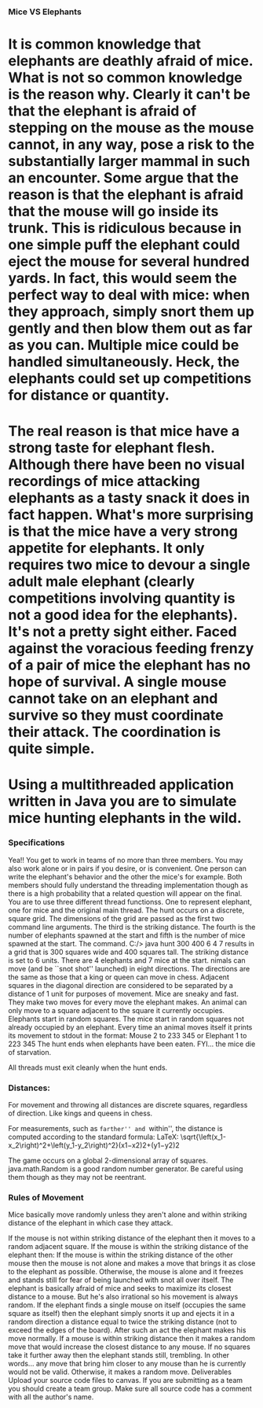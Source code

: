 ### Mice VS Elephants
# It is common knowledge that elephants are deathly afraid of mice. What is not so common knowledge is the reason why. Clearly it can't be that the elephant is afraid of stepping on the mouse as the mouse cannot, in any way, pose a risk to the substantially larger mammal in such an encounter. Some argue that the reason is that the elephant is afraid that the mouse will go inside its trunk. This is ridiculous because in one simple puff the elephant could eject the mouse for several hundred yards. In fact, this would seem the perfect way to deal with mice: when they approach, simply snort them up gently and then blow them out as far as you can. Multiple mice could be handled simultaneously. Heck, the elephants could set up competitions for distance or quantity.
# The real reason is that mice have a strong taste for elephant flesh. Although there have been no visual recordings of mice attacking elephants as a tasty snack it does in fact happen. What's more surprising is that the mice have a very strong appetite for elephants. It only requires two mice to devour a single adult male elephant (clearly competitions involving quantity is not a good idea for the elephants). It's not a pretty sight either. Faced against the voracious feeding frenzy of a pair of mice the elephant has no hope of survival. A single mouse cannot take on an elephant and survive so they must coordinate their attack. The coordination is quite simple.

# Using a multithreaded application written in Java you are to simulate mice hunting elephants in the wild.

### Specifications
Yea!! You get to work in teams of no more than three
members. You may also work alone or in pairs if you desire, or is convenient. One
person can write the elephant's behavior and the other the
mice's for example. Both members should fully understand the
threading implementation though as there is a high probability
that a related question will appear on the final.
You are to use three different thread functionss. One to represent elephant, one for
mice and the original main thread.
The hunt occurs on a discrete, square grid.
The dimensions of the grid are passed as the first two
command line arguments. The third is the striking distance. The fourth is the number of elephants spawned at the start and fifth is the number of mice spawned at the start. The
command.
        C:/> java hunt 300 400 6 4 7
results in a grid that is 300 squares wide and 400 squares
tall. The striking distance is set to 6 units. There are 4 elephants and 7 mice at the start.
nimals can move (and be ``snot shot'' launched) in eight directions. The directions are the same as those that a king or queen can move in chess.
Adjacent squares in the diagonal direction are considered to be separated by a distance of 1 unit for purposes of movement.
Mice are sneaky and fast. They make two moves for every move the elephant makes.
An animal can only move to a square adjacent to the square it currently occupies.
Elephants start in random squares.
The mice start in random squares not already occupied by an elephant.
Every time an animal moves itself it prints its movement to stdout in the format:
     Mouse 2 to 233 345
or
     Elephant 1 to 223 345
The hunt ends when elephants have been eaten. FYI... the mice die of starvation.

All threads must exit cleanly when the hunt ends.

### Distances:

For movement and throwing all distances are discrete
squares, regardless of direction. Like kings and queens in
chess.

For measurements, such as ``farther'' and ``within'',
the distance is computed according to the standard formula:
LaTeX: \sqrt{\left(x_1-x_2\right)^2+\left(y_1-y_2\right)^2}(x1−x2)2+(y1−y2)2

The game occurs on a global 2-dimensional array of squares. java.math.Random is a good random number generator. Be careful using them though as they may not be reentrant.

### Rules of Movement
Mice basically move randomly unless they aren't alone and within striking distance of the elephant in which case they attack.

If the mouse is not within striking distance of the elephant then it moves to a random adjacent square.
If the mouse is within the striking distance of the elephant then:
If the mouse is within the striking distance of the other mouse then the mouse is not alone and makes a move that brings it as close to the elephant as possible.
Otherwise, the mouse is alone and it freezes and stands still for fear of being launched with snot all over itself.
The elephant is basically afraid of mice and seeks to maximize its closest distance to a mouse. But he's also irrational so his movement is always random.
If the elephant finds a single mouse on itself (occupies the same square as itself) then the elephant simply snorts it up and ejects it in a random direction a distance equal to twice the striking distance (not to exceed the edges of the board). After such an act the elephant makes his move normally.
If a mouse is within striking distance then it makes a random move that would increase the closest distance to any mouse. If no squares take it further away then the elephant stands still, trembling. In other words... any move that bring him closer to any mouse than he is currently would not be valid.
Otherwise, it makes a random move.
Deliverables
Upload your source code files to canvas. If you are submitting as a team you should create a team group. Make sure all source code has a comment with all the author's name.
